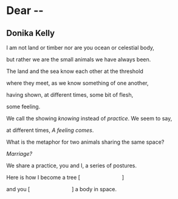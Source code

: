 # Dear --
## Donika Kelly
I am not land or timber
nor are you
ocean or celestial body,

but rather we are
the small animals
we have always been.

The land and the sea
know each other
at the threshold

where they meet,
as we know something
of one another,

having shown,
at different times,
some bit of flesh,

some feeling.

We call the showing
 _knowing_ instead of _practice_.
We seem to say,

at different times,
 _A feeling comes_.

What is the metaphor
for two animals
sharing the same space?

 _Marriage?_

We share a practice,
you and I,
a series of postures.

Here is how I
become a tree
[                            ]

and you
[                            ]
a body in space.